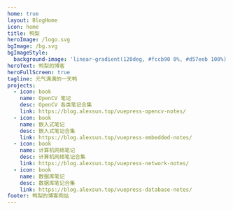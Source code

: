 ```yaml
---
home: true
layout: BlogHome
icon: home
title: 鸭梨
heroImage: /logo.svg
bgImage: /bg.svg
bgImageStyle:
  background-image: 'linear-gradient(120deg, #fccb90 0%, #d57eeb 100%)'
heroText: 鸭梨的博客
heroFullScreen: true
tagline: 元气满满的一天鸭
projects:
  - icon: book
    name: OpenCV 笔记
    desc: OpenCV 各类笔记合集
    link: https://blog.alexsun.top/vuepress-opencv-notes/
  - icon: book
    name: 嵌入式笔记
    desc: 嵌入式笔记合集
    link: https://blog.alexsun.top/vuepress-embedded-notes/
  - icon: book
    name: 计算机网络笔记
    desc: 计算机网络笔记合集
    link: https://blog.alexsun.top/vuepress-network-notes/
  - icon: book
    name: 数据库笔记
    desc: 数据库笔记合集
    link: https://blog.alexsun.top/vuepress-database-notes/
footer: 鸭梨的博客网站
---
```

